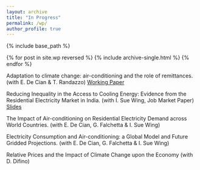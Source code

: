 ```yaml
---
layout: archive
title: "In Progress"
permalink: /wp/
author_profile: true
---
```


{% include base_path %}

{% for post in site.wp reversed %}
  {% include archive-single.html %}
{% endfor %}

Adaptation to climate change: air-conditioning and the role of remittances. (with E. De Cian & T. Randazzo)
[Working Paper](https://fpavanello.github.io/files/Randazzo_et_al_WP.pdf)

Reducing Inequality in the Access to Cooling Energy: Evidence from the Residential Electricity Market in India. (with I. Sue Wing, Job Market Paper)
[Slides](https://fpavanello.github.io/files/Randazzo_et_al_WP.pdf)

The Impact of Air-conditioning on Residential Electricity Demand across World Countries. (with E. De Cian, G. Falchetta & I. Sue Wing)

Electricity Consumption and Air-conditioning: a Global Model and Future Gridded Projections. (with E. De Cian, G. Falchetta & I. Sue Wing)

Relative Prices and the Impact of Climate Change upon the Economy (with D. Difino)
